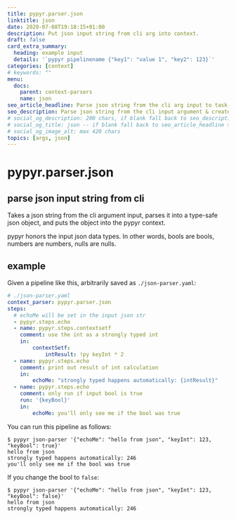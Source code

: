 ```yaml
---
title: pypyr.parser.json
linktitle: json
date: 2020-07-08T19:18:15+01:00
description: Put json input string from cli arg into context.
draft: false
card_extra_summary:
  heading: example input
  details: '`pypyr pipelinename {"key1": "value 1", "key2": 123}`'
categories: [context]
# keywords: ""
menu:
  docs:
    parent: context-parsers
    name: json
seo_article_headline: Parse json string from the cli arg input to task-runner.
seo_description: Parse json string from the cli input argument & create a strongly typed dict object from those values.
# social_og_description: 200 chars, if blank fall back to seo_description then description
# social_og_title: json -- if blank fall back to seo_article_headline > .Title. Max 70 chars
# social_og_image_alt: max 420 chars
topics: [args, json]
---
```

# pypyr.parser.json
## parse json input string from cli
Takes a json string from the cli argument input, parses it into a type-safe 
json object, and puts the object into the pypyr context.

pypyr honors the input json data types. In other words, bools are bools, numbers
are numbers, nulls are nulls.

## example
Given a pipeline like this, arbitrarily saved as `./json-parser.yaml`:
```yaml
# ./json-parser.yaml
context_parser: pypyr.parser.json
steps:
  # echoMe will be set in the input json str
  - pypyr.steps.echo
  - name: pypyr.steps.contextsetf
    comment: use the int as a strongly typed int
    in:
        contextSetf:
            intResult: !py keyInt * 2
  - name: pypyr.steps.echo
    comment: print out result of int calculation
    in:
        echoMe: "strongly typed happens automatically: {intResult}"
  - name: pypyr.steps.echo
    comment: only run if input bool is true
    run: '{keyBool}'
    in:
        echoMe: you'll only see me if the bool was true
```

You can run this pipeline as follows:
```text
$ pypyr json-parser '{"echoMe": "hello from json", "keyInt": 123, "keyBool": true}'
hello from json
strongly typed happens automatically: 246
you'll only see me if the bool was true
```

If you change the bool to `false`:
```text
$ pypyr json-parser '{"echoMe": "hello from json", "keyInt": 123, "keyBool": false}'
hello from json
strongly typed happens automatically: 246
```